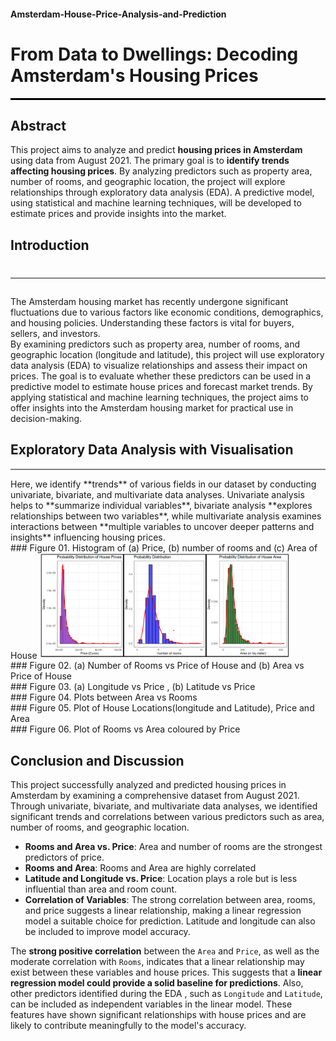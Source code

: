 #### Amsterdam-House-Price-Analysis-and-Prediction

# From Data to Dwellings: Decoding Amsterdam's Housing Prices 
<hr style="border: 0; height: 3px; background-color: black;">

## Abstract


This project aims to analyze and predict **housing prices in Amsterdam** using data from August 2021. The primary goal is to **identify trends affecting housing prices**. By analyzing predictors such as property area, number of rooms, and geographic location, the project will explore relationships through exploratory data analysis (EDA). A predictive model, using statistical and machine learning techniques, will be developed to estimate prices and provide insights into the market.

## Introduction
# <hr style="border: 0; height: 2px; background-color: grey;">
The Amsterdam housing market has recently undergone significant fluctuations due to various factors like economic conditions, demographics, and housing policies. Understanding these factors is vital for buyers, sellers, and investors.<br>
By examining predictors such as property area, number of rooms, and geographic location (longitude and latitude), this project will use exploratory data analysis (EDA) to visualize relationships and assess their impact on prices. The goal is to evaluate whether these predictors can be used in a predictive model to estimate house prices and forecast market trends. By applying statistical and machine learning techniques, the project aims to offer insights into the Amsterdam housing market for practical use in decision-making.

## Exploratory Data Analysis with Visualisation
<hr style="border: 0; height: 2px; background-color: grey;">
Here, we identify **trends** of various fields in our dataset by conducting univariate, bivariate, and multivariate data analyses. Univariate analysis helps to **summarize individual variables**, bivariate analysis **explores relationships between two variables**, while multivariate analysis examines interactions between **multiple variables to uncover deeper patterns and insights** influencing housing prices.

<br>
### Figure 01. Histogram of (a) Price, (b) number of rooms and (c) Area of House
<img src="resource/01.png" alt="Alt Text" width="400"/>


<br>
###  Figure 02. (a) Number of Rooms vs Price of House and (b) Area vs Price of House 

<br>
### Figure 03. (a) Longitude vs Price , (b) Latitude vs Price 


<br>
### Figure 04. Plots between Area vs Rooms

<br>
### Figure 05. Plot of House Locations(longitude and Latitude), Price and Area 

<br>
### Figure 06. Plot of Rooms vs Area coloured by Price


## Conclusion and Discussion
This project successfully analyzed and predicted housing prices in
Amsterdam by examining a comprehensive dataset from August 2021. Through
univariate, bivariate, and multivariate data analyses, we identified
significant trends and correlations between various predictors such as
area, number of rooms, and geographic location.

-   **Rooms and Area vs. Price**: Area and number of rooms are the
    strongest predictors of price. 
-   **Rooms and Area**: Rooms and Area are highly correlated
-   **Latitude and Longitude vs. Price**: Location plays a role but is
    less influential than area and room count.
-   **Correlation of Variables**: The strong correlation between area,
    rooms, and price suggests a linear relationship, making a linear
    regression model a suitable choice for prediction. Latitude and
    longitude can also be included to improve model accuracy.

The **strong positive correlation** between the `Area` and `Price`, as
well as the moderate correlation with `Rooms`, indicates that a linear
relationship may exist between these variables and house prices. This
suggests that a **linear regression model could provide a solid baseline
for predictions**. Also, other predictors identified during the EDA ,
such as `Longitude` and `Latitude`, can be included as independent
variables in the linear model. These features have shown significant
relationships with house prices and are likely to contribute
meaningfully to the model's accuracy.
